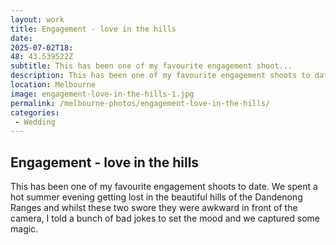 ```yaml
---
layout: work
title: Engagement - love in the hills
date: 
2025-07-02T18: 
48: 43.539522Z
subtitle: This has been one of my favourite engagement shoot...
description: This has been one of my favourite engagement shoots to date. We spent a hot summer evening getting lost in the beautiful hills of the Dandenong Ranges and whilst these two swore they were awkward in front of the camera, I told a bunch of bad jokes to set the mood and we captured some magic.
location: Melbourne
image: engagement-love-in-the-hills-1.jpg
permalink: /melbourne-photos/engagement-love-in-the-hills/
categories:
 - Wedding
---
```


## Engagement - love in the hills

This has been one of my favourite engagement shoots to date. We spent a hot summer evening getting lost in the beautiful hills of the Dandenong Ranges and whilst these two swore they were awkward in front of the camera, I told a bunch of bad jokes to set the mood and we captured some magic.
